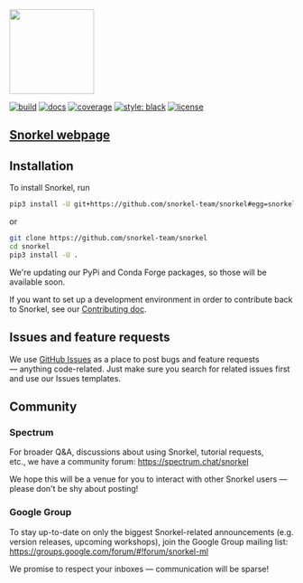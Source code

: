 <img src="figs/logo_01.png" width="150"/>

[![build](https://travis-ci.com/snorkel-team/snorkel.svg?branch=master)](https://travis-ci.com/snorkel-team/snorkel?branch=master)
[![docs](https://readthedocs.org/projects/snorkel/badge/?version=master)](https://snorkel.readthedocs.io/en/master)
[![coverage](https://codecov.io/gh/snorkel-team/snorkel/branch/master/graph/badge.svg)](https://codecov.io/gh/snorkel-team/snorkel/branch/master)
[![style: black](https://img.shields.io/badge/code%20style-black-000000.svg)](https://github.com/python/black)
[![license](https://img.shields.io/badge/License-Apache%202.0-blue.svg)](https://opensource.org/licenses/Apache-2.0)


## [Snorkel webpage](http://snorkel.stanford.edu)

## Installation

To install Snorkel, run

```bash
pip3 install -U git+https://github.com/snorkel-team/snorkel#egg=snorkel
```

or 

```bash
git clone https://github.com/snorkel-team/snorkel
cd snorkel
pip3 install -U .
```

We're updating our PyPi and Conda Forge packages, so those will be available soon.

If you want to set up a development environment in order to contribute back to Snorkel,
see our [Contributing doc](./CONTRIBUTING.md).


## Issues and feature requests
We use [GitHub Issues](https://github.com/snorkel-team/snorkel/issues) as a place to post bugs and feature requests — anything code-related.
Just make sure you search for related issues first and use our Issues templates.

## Community
### Spectrum
For broader Q&A, discussions about using Snorkel, tutorial requests, etc., we have a community forum: https://spectrum.chat/snorkel

We hope this will be a venue for you to interact with other Snorkel users — please don't be shy about posting!

### Google Group
To stay up-to-date on only the biggest Snorkel-related announcements (e.g. version releases, upcoming workshops), join the Google Group mailing list: https://groups.google.com/forum/#!forum/snorkel-ml

We promise to respect your inboxes — communication will be sparse!
